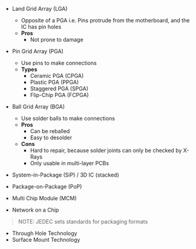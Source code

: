 - Land Grid Array (LGA)
	- Opposite of a PGA i.e. Pins protrude from the motherboard, and the IC has pin holes
	- **Pros**
		- Not prone to damage
- Pin Grid Array (PGA)
	- Use pins to make connections
	- **Types**
		- Ceramic PGA (CPGA)
		- Plastic PGA (PPGA)
		- Staggered PGA (SPGA)
		- Flip-Chip PGA (FCPGA)
- Ball Grid Array (BGA)
	- Use solder balls to make connections
	- **Pros**
		- Can be reballed
		- Easy to desolder
	- **Cons**
		- Hard to repair, because solder joints can only be checked by X-Rays
		- Only usable in multi-layer PCBs

- System-in-Package (SiP) / 3D IC (stacked)
- Package-on-Package (PoP)
- Multi Chip Module (MCM)
- Network on a Chip
> NOTE: JEDEC sets standards for packaging formats

- Through Hole Technology
- Surface Mount Technology